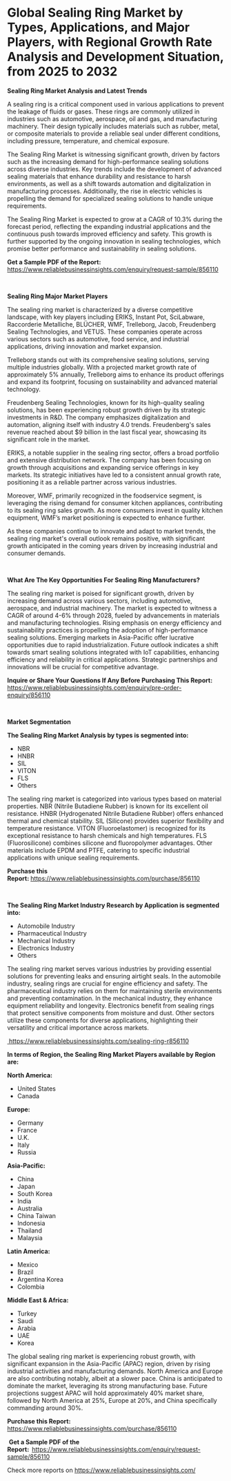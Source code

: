 <p><h1>Global Sealing Ring Market by Types, Applications, and Major Players, with Regional Growth Rate Analysis and Development Situation, from 2025 to 2032</h1></p><p><strong>Sealing Ring Market Analysis and Latest Trends</strong></p>
<p><p>A sealing ring is a critical component used in various applications to prevent the leakage of fluids or gases. These rings are commonly utilized in industries such as automotive, aerospace, oil and gas, and manufacturing machinery. Their design typically includes materials such as rubber, metal, or composite materials to provide a reliable seal under different conditions, including pressure, temperature, and chemical exposure.</p><p>The Sealing Ring Market is witnessing significant growth, driven by factors such as the increasing demand for high-performance sealing solutions across diverse industries. Key trends include the development of advanced sealing materials that enhance durability and resistance to harsh environments, as well as a shift towards automation and digitalization in manufacturing processes. Additionally, the rise in electric vehicles is propelling the demand for specialized sealing solutions to handle unique requirements.</p><p>The Sealing Ring Market is expected to grow at a CAGR of 10.3% during the forecast period, reflecting the expanding industrial applications and the continuous push towards improved efficiency and safety. This growth is further supported by the ongoing innovation in sealing technologies, which promise better performance and sustainability in sealing solutions.</p></p>
<p><strong>Get a Sample PDF of the Report:&nbsp;</strong> <a href="https://www.reliablebusinessinsights.com/enquiry/request-sample/856110?utm_campaign=2268&utm_medium=2&utm_source=Github&utm_content=ia&utm_term=31032025&utm_id=sealing-ring">https://www.reliablebusinessinsights.com/enquiry/request-sample/856110</a></p>
<p>&nbsp;</p>
<p><strong>Sealing Ring Major Market Players</strong></p>
<p><p>The sealing ring market is characterized by a diverse competitive landscape, with key players including ERIKS, Instant Pot, SciLabware, Raccorderie Metalliche, BLÜCHER, WMF, Trelleborg, Jacob, Freudenberg Sealing Technologies, and VETUS. These companies operate across various sectors such as automotive, food service, and industrial applications, driving innovation and market expansion.</p><p>Trelleborg stands out with its comprehensive sealing solutions, serving multiple industries globally. With a projected market growth rate of approximately 5% annually, Trelleborg aims to enhance its product offerings and expand its footprint, focusing on sustainability and advanced material technology.</p><p>Freudenberg Sealing Technologies, known for its high-quality sealing solutions, has been experiencing robust growth driven by its strategic investments in R&D. The company emphasizes digitalization and automation, aligning itself with industry 4.0 trends. Freudenberg's sales revenue reached about $9 billion in the last fiscal year, showcasing its significant role in the market.</p><p>ERIKS, a notable supplier in the sealing ring sector, offers a broad portfolio and extensive distribution network. The company has been focusing on growth through acquisitions and expanding service offerings in key markets. Its strategic initiatives have led to a consistent annual growth rate, positioning it as a reliable partner across various industries.</p><p>Moreover, WMF, primarily recognized in the foodservice segment, is leveraging the rising demand for consumer kitchen appliances, contributing to its sealing ring sales growth. As more consumers invest in quality kitchen equipment, WMF’s market positioning is expected to enhance further.</p><p>As these companies continue to innovate and adapt to market trends, the sealing ring market's overall outlook remains positive, with significant growth anticipated in the coming years driven by increasing industrial and consumer demands.</p></p>
<p>&nbsp;</p>
<p><strong>What Are The Key Opportunities For Sealing Ring Manufacturers?</strong></p>
<p><p>The sealing ring market is poised for significant growth, driven by increasing demand across various sectors, including automotive, aerospace, and industrial machinery. The market is expected to witness a CAGR of around 4-6% through 2028, fueled by advancements in materials and manufacturing technologies. Rising emphasis on energy efficiency and sustainability practices is propelling the adoption of high-performance sealing solutions. Emerging markets in Asia-Pacific offer lucrative opportunities due to rapid industrialization. Future outlook indicates a shift towards smart sealing solutions integrated with IoT capabilities, enhancing efficiency and reliability in critical applications. Strategic partnerships and innovations will be crucial for competitive advantage.</p></p>
<p><strong>Inquire or Share Your Questions If Any Before Purchasing This Report:</strong> <a href="https://www.reliablebusinessinsights.com/enquiry/pre-order-enquiry/856110?utm_campaign=2268&utm_medium=2&utm_source=Github&utm_content=ia&utm_term=31032025&utm_id=sealing-ring">https://www.reliablebusinessinsights.com/enquiry/pre-order-enquiry/856110</a></p>
<p>&nbsp;</p>
<p><strong>Market Segmentation</strong></p>
<p><strong>The Sealing Ring Market Analysis by types is segmented into:</strong></p>
<p><ul><li>NBR</li><li>HNBR</li><li>SIL</li><li>VITON</li><li>FLS</li><li>Others</li></ul></p>
<p><p>The sealing ring market is categorized into various types based on material properties. NBR (Nitrile Butadiene Rubber) is known for its excellent oil resistance. HNBR (Hydrogenated Nitrile Butadiene Rubber) offers enhanced thermal and chemical stability. SIL (Silicone) provides superior flexibility and temperature resistance. VITON (Fluoroelastomer) is recognized for its exceptional resistance to harsh chemicals and high temperatures. FLS (Fluorosilicone) combines silicone and fluoropolymer advantages. Other materials include EPDM and PTFE, catering to specific industrial applications with unique sealing requirements.</p></p>
<p><strong>Purchase this Report:&nbsp;</strong><a href="https://www.reliablebusinessinsights.com/purchase/856110?utm_campaign=2268&utm_medium=2&utm_source=Github&utm_content=ia&utm_term=31032025&utm_id=sealing-ring">https://www.reliablebusinessinsights.com/purchase/856110</a></p>
<p>&nbsp;</p>
<p><strong>The Sealing Ring Market Industry Research by Application is segmented into:</strong></p>
<p><ul><li>Automobile Industry</li><li>Pharmaceutical Industry</li><li>Mechanical Industry</li><li>Electronics Industry</li><li>Others</li></ul></p>
<p><p>The sealing ring market serves various industries by providing essential solutions for preventing leaks and ensuring airtight seals. In the automobile industry, sealing rings are crucial for engine efficiency and safety. The pharmaceutical industry relies on them for maintaining sterile environments and preventing contamination. In the mechanical industry, they enhance equipment reliability and longevity. Electronics benefit from sealing rings that protect sensitive components from moisture and dust. Other sectors utilize these components for diverse applications, highlighting their versatility and critical importance across markets.</p></p>
<p><a href="https://www.reliablebusinessinsights.com/sealing-ring-r856110?utm_campaign=2268&utm_medium=2&utm_source=Github&utm_content=ia&utm_term=31032025&utm_id=sealing-ring">&nbsp;https://www.reliablebusinessinsights.com/sealing-ring-r856110</a></p>
<p><strong>In terms of Region, the Sealing Ring Market Players available by Region are:</strong></p>
<p>
    <p> <strong> North America: </strong>
        <ul>
            <li>United States</li>
            <li>Canada</li>
        </ul>
        </p> 
    <p> <strong> Europe: </strong>
        <ul>
            <li>Germany</li>
            <li>France</li>
            <li>U.K.</li>
            <li>Italy</li>
            <li>Russia</li>
        </ul>
        </p> 
    <p> <strong> Asia-Pacific: </strong>
        <ul>
            <li>China</li>
            <li>Japan</li>
            <li>South Korea</li>
            <li>India</li>
            <li>Australia</li>
            <li>China Taiwan</li>
            <li>Indonesia</li>
            <li>Thailand</li>
            <li>Malaysia</li>
        </ul>
        </p> 
    <p> <strong> Latin America: </strong>
        <ul>
            <li>Mexico</li>
            <li>Brazil</li>
            <li>Argentina Korea</li>
            <li>Colombia</li>
        </ul>
        </p> 
    <p> <strong> Middle East & Africa: </strong>
        <ul>
            <li>Turkey</li>
            <li>Saudi</li>
            <li>Arabia</li>
            <li>UAE</li>
            <li>Korea</li>
        </ul>
    </p>
    </p>
<p><p>The global sealing ring market is experiencing robust growth, with significant expansion in the Asia-Pacific (APAC) region, driven by rising industrial activities and manufacturing demands. North America and Europe are also contributing notably, albeit at a slower pace. China is anticipated to dominate the market, leveraging its strong manufacturing base. Future projections suggest APAC will hold approximately 40% market share, followed by North America at 25%, Europe at 20%, and China specifically commanding around 30%.</p></p>
<p><strong>Purchase this Report: </strong><a href="https://www.reliablebusinessinsights.com/purchase/856110?utm_campaign=2268&utm_medium=2&utm_source=Github&utm_content=ia&utm_term=31032025&utm_id=sealing-ring">https://www.reliablebusinessinsights.com/purchase/856110</a></p>
<p>&nbsp;<strong>Get a Sample PDF of the Report:&nbsp;&nbsp;</strong><a href="https://www.reliablebusinessinsights.com/enquiry/request-sample/856110?utm_campaign=2268&utm_medium=2&utm_source=Github&utm_content=ia&utm_term=31032025&utm_id=sealing-ring">https://www.reliablebusinessinsights.com/enquiry/request-sample/856110</a></p>
<p><strong></strong></p>
<p>Check more reports on <a href="https://www.reliablebusinessinsights.com/?utm_campaign=2268&utm_medium=2&utm_source=Github&utm_content=ia&utm_term=31032025&utm_id=sealing-ring">https://www.reliablebusinessinsights.com/</a></p>